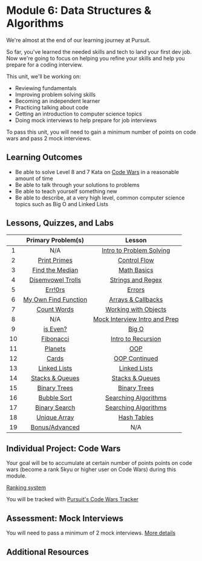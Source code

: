 # Module 6: Data Structures & Algorithms

We're almost at the end of our learning journey at Pursuit.

So far, you've learned the needed skills and tech to land your first dev job. Now we're going to focus on helping you refine your skills and help you prepare for a coding interview.

This unit, we'll be working on:

- Reviewing fundamentals
- Improving problem solving skills
- Becoming an independent learner
- Practicing talking about code
- Getting an introduction to computer science topics
- Doing mock interviews to help prepare for job interviews

To pass this unit, you will need to gain a minimum number of points on code wars and pass 2 mock interviews.

## Learning Outcomes

- Be able to solve Level 8 and 7 Kata on [Code Wars](https://docs.codewars.com/gamification/ranks/) in a reasonable amount of time
- Be able to talk through your solutions to problems
- Be able to teach yourself something new
- Be able to describe, at a very high level, common computer science topics such as Big O and Linked Lists

## Lessons, Quizzes, and Labs

|     |               Primary Problem(s)               |                         Lesson                         |
| :-: | :--------------------------------------------: | :----------------------------------------------------: |
|  1  |                      N/A                       | [Intro to Problem Solving](./intro-to-problem-solving) |
|  2  |         [Print Primes](./control-flow)         |             [Control Flow](./control-flow)             |
|  3  |        [Find the Median](./math-basics)        |              [Math Basics](./math-basics)              |
|  4  |    [Disemvowel Trolls](./strings-and-regex)    |        [Strings and Regex](./strings-and-regex)        |
|  5  |         [Err!0rs](./dealing-w-errors)          |              [Errors](./dealing-w-errors)              |
|  6  | [My Own Find Function](./arrays-and-callbacks) |      [Arrays & Callbacks](./arrays-and-callbacks)      |
|  7  |     [Count Words](./working-with-objects)      |     [Working with Objects](./working-with-objects)     |
|  8  |                      N/A                       |   [Mock Interview Intro and Prep](./mock-interviews)   |
|  9  |              [is Even?](./big-o)               |                    [Big O](./big-o)                    |
| 10  |     [Fibonacci](./fibonacci-and-recursion)     |    [Intro to Recursion](./fibonacci-and-recursion)     |
| 11  |             [Planets](./oop-intro)             |                   [OOP](./oop-intro)                   |
| 12  |            [Cards](./oop-continued)            |            [OOP Continued](./oop-continued)            |
| 13  |         [Linked Lists](./linked-lists)         |             [Linked Lists](./linked-lists)             |
| 14  |     [Stacks & Queues](./stacks-and-queues)     |         [Stacks & Queues](./stacks-and-queues)         |
| 15  |      [Binary Trees](./binary-trees-tries)      |          [Binary Trees](./binary-trees-tries)          |
| 16  |     [Bubble Sort](./searching-algorithms)      |     [Searching Algorithms](./searching-algorithms)     |
| 17  |   [Binary Search](./searching-algorithms-2)    |    [Searching Algorithms](./searching-algorithms-2)    |
| 18  |   [Unique Array](./unique-array-hash-tables)   |       [Hash Tables](./unique-array-hash-tables)        |
| 19  |     [Bonus/Advanced](./bonus-and-advanced)     |                          N/A                           |

## Individual Project: Code Wars

Your goal will be to accumulate at certain number of points points on code wars (become a rank 5kyu or higher user on Code Wars) during this module.

[Ranking system](https://docs.codewars.com/gamification/ranks/)

You will be tracked with [Pursuit's Code Wars Tracker](https://codewars-tracker-fe.herokuapp.com)

## Assessment: Mock Interviews

You will need to pass a minimum of 2 mock interviews. [More details](./mock-interviews)

## Additional Resources

